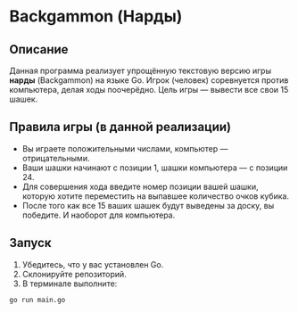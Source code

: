 # Backgammon (Нарды) 

## Описание

Данная программа реализует упрощённую текстовую версию игры **нарды** (Backgammon) на языке Go. Игрок (человек) соревнуется против компьютера, делая ходы поочерёдно. Цель игры — вывести все свои 15 шашек.

## Правила игры (в данной реализации)

- Вы играете положительными числами, компьютер — отрицательными.
- Ваши шашки начинают с позиции 1, шашки компьютера — с позиции 24.
- Для совершения хода введите номер позиции вашей шашки, которую хотите переместить на выпавшее количество очков кубика.
- После того как все 15 ваших шашек будут выведены за доску, вы победите. И наоборот для компьютера.

## Запуск

1. Убедитесь, что у вас установлен Go.
2. Склонируйте репозиторий.
3. В терминале выполните:

```bash
go run main.go